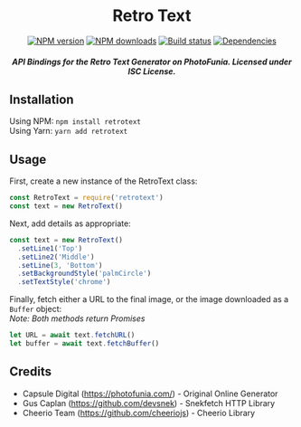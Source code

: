 <h1 align='center'>Retro Text</h1>
<div align="center">
  <p>
    <a href="https://www.npmjs.com/package/retrotext"><img src="https://img.shields.io/npm/v/retrotext.svg?maxAge=3600" alt="NPM version" /></a>
    <a href="https://www.npmjs.com/package/retrotext"><img src="https://img.shields.io/npm/dt/retrotext.svg?maxAge=3600" alt="NPM downloads" /></a>
    <a href="https://travis-ci.org/lolPants/retrotext"><img src="https://travis-ci.org/lolPants/retrotext.svg" alt="Build status" /></a>
    <a href="https://david-dm.org/lolpants/retrotext"><img src="https://img.shields.io/david/lolpants/retrotext.svg?maxAge=3600" alt="Dependencies" /></a>
  </p>
</div>

<h5 align='center'>API Bindings for the Retro Text Generator on PhotoFunia. Licensed under ISC License.</h5>

## Installation
Using NPM: `npm install retrotext`  
Using Yarn: `yarn add retrotext`

## Usage
First, create a new instance of the RetroText class:
```js
const RetroText = require('retrotext')
const text = new RetroText()
```

Next, add details as appropriate:
```js
const text = new RetroText()
  .setLine1('Top')
  .setLine2('Middle')
  .setLine(3, 'Bottom')
  .setBackgroundStyle('palmCircle')
  .setTextStyle('chrome')
```

Finally, fetch either a URL to the final image, or the image downloaded as a `Buffer` object:  
*Note: Both methods return Promises*
```js
let URL = await text.fetchURL()
let buffer = await text.fetchBuffer()
```

## Credits
- Capsule Digital (https://photofunia.com/) - Original Online Generator
- Gus Caplan (https://github.com/devsnek) - Snekfetch HTTP Library
- Cheerio Team (https://github.com/cheeriojs) - Cheerio Library
